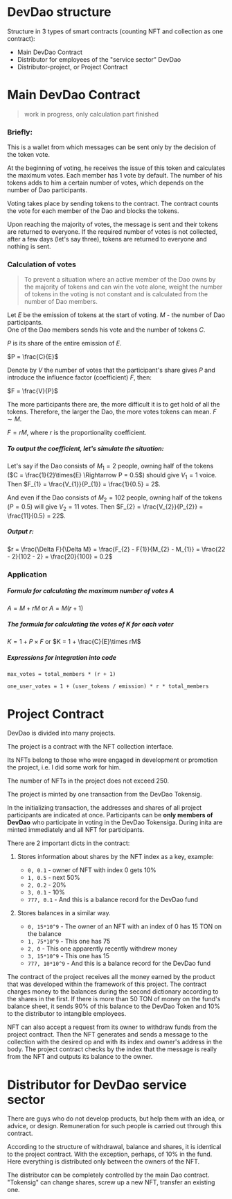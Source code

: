 # DevDao structure

Structure in 3 types of smart contracts (counting NFT and collection as
one contract):
- Main DevDao Contract
- Distributor for employees of the "service sector" DevDao
- Distributor-project, or Project Contract


# Main DevDao Contract

> work in progress, only calculation part finished

### Briefly:

This is a wallet from which messages can be sent only by the decision of
the token vote.

At the beginning of voting, he receives the issue of this token and
calculates the maximum votes. Each member has 1 vote by default. The
number of his tokens adds to him a certain number of votes, which depends
on the number of Dao participants.

Voting takes place by sending tokens to the contract. The contract counts
the vote for each member of the Dao and blocks the tokens.

Upon reaching the majority of votes, the message is sent and
their tokens are returned to everyone. If the required number of votes is
not collected, after a few days (let's say three), tokens are returned to
everyone and nothing is sent.

### Calculation of votes

> To prevent a situation where an active member of the Dao owns by the
> majority of tokens and can win the vote alone, weight the number of
> tokens in the voting is not constant and is calculated from
 the number of
> Dao members.

Let $E$ be the emission of tokens at the start of voting. $M$ - the number
of Dao participants.
\
One of the Dao members sends his vote and the
number of tokens $C$.

$P$ is its share of the entire emission of $E$.

$P = \frac{C}{E}$

Denote by $V$ the number of votes that the participant's share gives $P$
and introduce the influence factor (coefficient) $F$, then:

$F = \frac{V}{P}$

The more participants there are, the more difficult it is to get hold of all the tokens.
Therefore, the larger the Dao, the more votes tokens can mean. $F
\sim M$.

$F = rM$, where $r$ is the proportionality coefficient.

##### To output the coefficient, let's simulate the situation:

Let's say if the Dao consists of $M_{1}=2$ people, owning half of the tokens
($C = \frac{1}{2}\times{E} \Rightarrow P = 0.5$) should give $V_{1} = 1$
voice. Then $F_{1} = \frac{V_{1}}{P_{1}} = \frac{1}{0.5} = 2$.

And even if the Dao consists of $M_{2}= 102$ people, owning
half of the tokens ($P = 0.5$) will give $V_{2} = 11$ votes. Then
$F_{2} = \frac{V_{2}}{P_{2}} = \frac{11}{0.5} = 22$.

##### Output $r$:

$r = \frac{\Delta F}{\Delta M} = \frac{F_{2} - F{1}}{M_{2} - M_{1}}
= \frac{22 - 2}{102 - 2} = \frac{20}{100} = 0.2$


### Application 

##### Formula for calculating the maximum number of votes $A$

$A = M + rM$ or $A = M(r + 1)$

##### The formula for calculating the votes of $K$ for each voter

$K = 1 + P \times F$ or $K = 1 + \frac{C}{E}\times rM$

##### Expressions for integration into code

`max_votes = total_members * (r + 1)`

`one_user_votes = 1 + (user_tokens / emission) * r * total_members`


# Project Contract

DevDao is divided into many projects.

The project is a contract with the NFT collection interface.

Its NFTs belong to those who were engaged in development or promotion
the project, i.e. I did some work for him.

The number of NFTs in the project does not exceed 250.

The project is minted by one transaction from the DevDao Tokensig.

In the initializing transaction, the addresses and shares of all
project participants are indicated at once. Participants can be **only members of DevDao**
who participate in voting in the DevDao Tokensiga. During
inita are minted immediately and all NFT for participants.

There are 2 important dicts in the contract:
1. Stores information about shares by the NFT index as a key, example:
    - `0, 0.1` - owner of NFT with index 0 gets 10%
    - `1, 0.5` - next 50%
    - `2, 0.2` - 20%
    - `3, 0.1` - 10%
    - `777, 0.1` - And this is a balance record for the DevDao fund

2. Stores balances in a similar way.
    - `0, 15*10^9` - The owner of an NFT with an index of 0 has 15 TON on the balance
    - `1, 75*10^9` - This one has 75
    - `2, 0` - This one apparently recently withdrew money
    - `3, 15*10^9` - This one has 15
    - `777, 10*10^9` - And this is a balance record for the DevDao fund

The contract of the project receives all the money earned by the product that was
developed within the framework of this project. The contract charges money to the balances during
the second dictionary according to the shares in the first. If
there is more than 50 TON of money on the fund's balance sheet, it sends 90% of this balance to the DevDao Token
and 10% to the distributor to intangible employees.

NFT can also accept a request from its owner to withdraw funds from
the project contract. Then the NFT generates and sends a message to the collection with the desired op
and with its index and owner's address in the body. The project contract checks
by the index that the message is really from the NFT and outputs its
balance to the owner.


# Distributor for DevDao service sector

There are guys who do not develop products, but help them with an idea, or
advice, or design. Remuneration for such people is carried out through
this contract.

According to the structure of withdrawal, balance and shares, it is
identical to the project contract. With the exception, perhaps, of 10% in
the fund. Here everything is distributed only between the owners of the
NFT.

The distributor can be completely controlled by the main Dao contract.
"Tokensig" can change shares, screw up a new NFT, transfer an existing
one.
